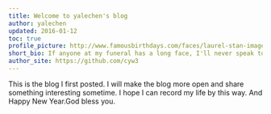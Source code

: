```yaml
---
title: Welcome to yalechen's blog
author: yalechen
updated: 2016-01-12
toc: true
profile_picture: http://www.famousbirthdays.com/faces/laurel-stan-image.jpg
short_bio: If anyone at my funeral has a long face, I'll never speak to him again.
author_site: https://github.com/cyw3
---
```


This is the blog I first posted.
I will make the blog more open and share something interesting sometime.
I hope I can record my life by this way.
And
Happy New Year.God bless you.

